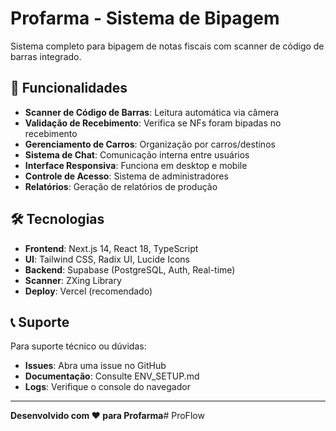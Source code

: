 # Profarma - Sistema de Bipagem

Sistema completo para bipagem de notas fiscais com scanner de código de barras integrado.

## 🚀 Funcionalidades

- **Scanner de Código de Barras**: Leitura automática via câmera
- **Validação de Recebimento**: Verifica se NFs foram bipadas no recebimento
- **Gerenciamento de Carros**: Organização por carros/destinos
- **Sistema de Chat**: Comunicação interna entre usuários
- **Interface Responsiva**: Funciona em desktop e mobile
- **Controle de Acesso**: Sistema de administradores
- **Relatórios**: Geração de relatórios de produção

## 🛠️ Tecnologias

- **Frontend**: Next.js 14, React 18, TypeScript
- **UI**: Tailwind CSS, Radix UI, Lucide Icons
- **Backend**: Supabase (PostgreSQL, Auth, Real-time)
- **Scanner**: ZXing Library
- **Deploy**: Vercel (recomendado)

## 📞 Suporte

Para suporte técnico ou dúvidas:

- **Issues**: Abra uma issue no GitHub
- **Documentação**: Consulte ENV_SETUP.md
- **Logs**: Verifique o console do navegador

---

**Desenvolvido com ❤️ para Profarma**#   P r o F l o w 
 
 

